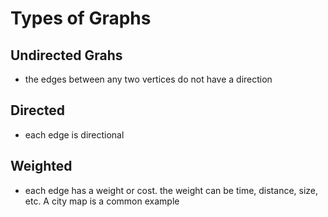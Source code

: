 # Types of Graphs


## Undirected Grahs

- the edges between any two vertices do not have a direction

## Directed
- each edge is directional

## Weighted
- each edge has a weight or cost. the weight can be time, distance, size, etc. A city map is a common example